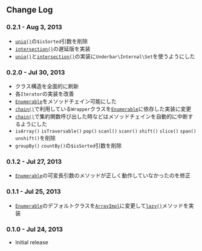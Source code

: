 Change Log
----------

### 0.2.1 - Aug 3, 2013

- [`uniq()`](#uniq)の`$isSorted`引数を削除
- [`intersection()`](#intersection)の遅延版を実装
- [`uniq()`](#uniq)と[`intersection()`](#intersection)の実装に`Underbar\Internal\Set`を使うようにした

### 0.2.0 - Jul 30, 2013

- クラス構造を全面的に刷新
- 各`Iterator`の実装を改善
- [`Enumerable`](#Enumerable)をメソッドチェイン可能にした
- [`chain()`](#chain)で利用している`Wrapper`クラスを[`Enumerable`](#Enumerable)に依存した実装に変更
- [`chain()`](#chain)で集約関数呼び出した時などはメソッドチェインを自動的に中断するようにした
- `isArray()` `isTraversable()` `pop()` `scanl()` `scanr()` `shift()` `slice()` `span()` `unshift()`を削除
- `groupBy()` `countBy()`の`$isSorted`引数を削除

### 0.1.2 - Jul 27, 2013

- [`Enumerable`](#Enumerable)の可変長引数のメソッドが正しく動作していなかったのを修正

### 0.1.1 - Jul 25, 2013

- [`Enumerable`](#Enumerable)のデフォルトクラスを[`ArrayImpl`](#ArrayImpl)に変更して[`lazy()`](#lazy)メソッドを実装

### 0.1.0 - Jul 24, 2013

- Initial release
